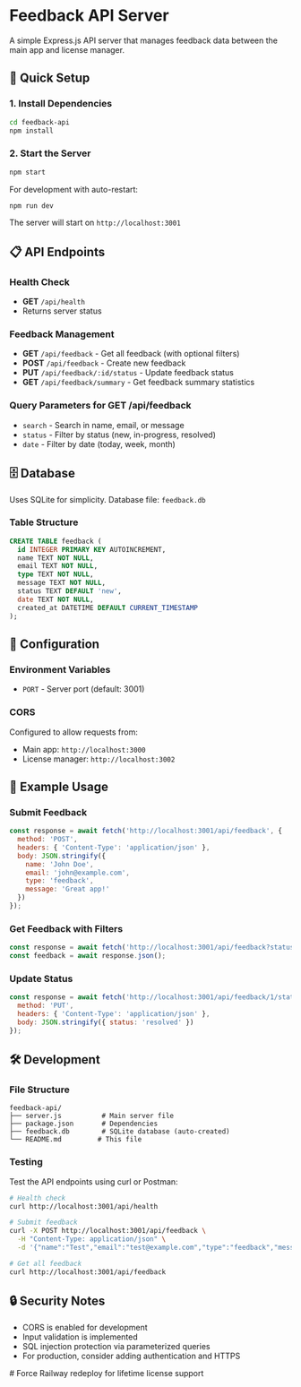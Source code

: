 # Feedback API Server

A simple Express.js API server that manages feedback data between the main app and license manager.

## 🚀 Quick Setup

### 1. Install Dependencies
```bash
cd feedback-api
npm install
```

### 2. Start the Server
```bash
npm start
```

For development with auto-restart:
```bash
npm run dev
```

The server will start on `http://localhost:3001`

## 📋 API Endpoints

### Health Check
- **GET** `/api/health`
- Returns server status

### Feedback Management
- **GET** `/api/feedback` - Get all feedback (with optional filters)
- **POST** `/api/feedback` - Create new feedback
- **PUT** `/api/feedback/:id/status` - Update feedback status
- **GET** `/api/feedback/summary` - Get feedback summary statistics

### Query Parameters for GET /api/feedback
- `search` - Search in name, email, or message
- `status` - Filter by status (new, in-progress, resolved)
- `date` - Filter by date (today, week, month)

## 🗄️ Database

Uses SQLite for simplicity. Database file: `feedback.db`

### Table Structure
```sql
CREATE TABLE feedback (
  id INTEGER PRIMARY KEY AUTOINCREMENT,
  name TEXT NOT NULL,
  email TEXT NOT NULL,
  type TEXT NOT NULL,
  message TEXT NOT NULL,
  status TEXT DEFAULT 'new',
  date TEXT NOT NULL,
  created_at DATETIME DEFAULT CURRENT_TIMESTAMP
);
```

## 🔧 Configuration

### Environment Variables
- `PORT` - Server port (default: 3001)

### CORS
Configured to allow requests from:
- Main app: `http://localhost:3000`
- License manager: `http://localhost:3002`

## 📝 Example Usage

### Submit Feedback
```javascript
const response = await fetch('http://localhost:3001/api/feedback', {
  method: 'POST',
  headers: { 'Content-Type': 'application/json' },
  body: JSON.stringify({
    name: 'John Doe',
    email: 'john@example.com',
    type: 'feedback',
    message: 'Great app!'
  })
});
```

### Get Feedback with Filters
```javascript
const response = await fetch('http://localhost:3001/api/feedback?status=new&date=today');
const feedback = await response.json();
```

### Update Status
```javascript
const response = await fetch('http://localhost:3001/api/feedback/1/status', {
  method: 'PUT',
  headers: { 'Content-Type': 'application/json' },
  body: JSON.stringify({ status: 'resolved' })
});
```

## 🛠️ Development

### File Structure
```
feedback-api/
├── server.js          # Main server file
├── package.json       # Dependencies
├── feedback.db        # SQLite database (auto-created)
└── README.md         # This file
```

### Testing
Test the API endpoints using curl or Postman:

```bash
# Health check
curl http://localhost:3001/api/health

# Submit feedback
curl -X POST http://localhost:3001/api/feedback \
  -H "Content-Type: application/json" \
  -d '{"name":"Test","email":"test@example.com","type":"feedback","message":"Test message"}'

# Get all feedback
curl http://localhost:3001/api/feedback
```

## 🔒 Security Notes

- CORS is enabled for development
- Input validation is implemented
- SQL injection protection via parameterized queries
- For production, consider adding authentication and HTTPS

#   F o r c e   R a i l w a y   r e d e p l o y   f o r   l i f e t i m e   l i c e n s e   s u p p o r t  
 